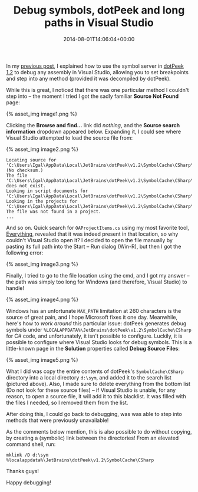 ﻿---
title: Debug symbols, dotPeek and long paths in Visual Studio
date: 2014-08-01T14:06:04+00:00
---
In my [previous post](/2014/07/how-to-debug-anything-with-visual-studio-and-jetbrains-dotpeek-v1-2/), I explained how to use the symbol server in [dotPeek 1.2](http://www.jetbrains.com/decompiler/) to debug any assembly in Visual Studio, allowing you to set breakpoints and step into any method (provided it was decompiled by dotPeek).

<!-- more -->

While this is great, I noticed that there was one particular method I couldn't step into &ndash; the moment I tried I got the sadly familiar **Source Not Found** page:

{% asset_img image1.png %}

Clicking the **Browse and find...** link did _nothing_, and the **Source search information** dropdown appeared below. Expanding it, I could see where Visual Studio attempted to load the source file from:

{% asset_img image2.png %}

```
Locating source for 'C:\Users\Igal\AppData\Local\JetBrains\dotPeek\v1.2\SymbolCache\CSharp\Microsoft.VisualStudio.ProjectSystem.VS.Implementation.pdb\538887009A094E419882756878C69B2A1\Microsoft.VisualStudio.ProjectSystem.VS.Implementation\VisualStudio\ProjectSystem\VS\Implementation\Package\Automation\OAProjectItems.cs'. (No checksum.)
The file 'C:\Users\Igal\AppData\Local\JetBrains\dotPeek\v1.2\SymbolCache\CSharp\Microsoft.VisualStudio.ProjectSystem.VS.Implementation.pdb\538887009A094E419882756878C69B2A1\Microsoft.VisualStudio.ProjectSystem.VS.Implementation\VisualStudio\ProjectSystem\VS\Implementation\Package\Automation\OAProjectItems.cs' does not exist.
Looking in script documents for 'C:\Users\Igal\AppData\Local\JetBrains\dotPeek\v1.2\SymbolCache\CSharp\Microsoft.VisualStudio.ProjectSystem.VS.Implementation.pdb\538887009A094E419882756878C69B2A1\Microsoft.VisualStudio.ProjectSystem.VS.Implementation\VisualStudio\ProjectSystem\VS\Implementation\Package\Automation\OAProjectItems.cs'...
Looking in the projects for 'C:\Users\Igal\AppData\Local\JetBrains\dotPeek\v1.2\SymbolCache\CSharp\Microsoft.VisualStudio.ProjectSystem.VS.Implementation.pdb\538887009A094E419882756878C69B2A1\Microsoft.VisualStudio.ProjectSystem.VS.Implementation\VisualStudio\ProjectSystem\VS\Implementation\Package\Automation\OAProjectItems.cs'.
The file was not found in a project.
...
```

And so on. Quick search for `OAProjectItems.cs` using my most favorite tool, [Everything](http://www.voidtools.com/), revealed that it was indeed present in that location, so why couldn't Visual Studio open it? I decided to open the file manually by pasting its full path into the Start &ndash; Run dialog (Win-R), but then I got the following error:

{% asset_img image3.png %}

Finally, I tried to go to the file location using the cmd, and I got my answer &ndash; the path was simply too long for Windows (and therefore, Visual Studio) to handle!

{% asset_img image4.png %}

Windows has an unfortunate `MAX_PATH` limitation at 260 characters is the source of great pain, and I hope Microsoft fixes it one day. Meanwhile, here's how to *work around* this particular issue: dotPeek generates debug symbols under `%LOCALAPPDATA%\JetBrains\dotPeek\v1.2\SymbolCache\CSharp` for C# code, and unfortunately, it isn't possible to configure. Luckily, it is possible to configure where Visual Studio looks for debug symbols. This is a little-known page in the **Solution** properties called **Debug Source Files**:

{% asset_img image5.png %}

What I did was copy the entire contents of dotPeek's `SymbolCache\CSharp` directory into a local directory `d:\sym`, and added it to the search list (pictured above). Also, I made sure to delete everything from the bottom list (Do not look for these source files) &ndash; if Visual Studio is unable, for any reason, to open a source file, it will add it to this blacklist. It was filled with the files I needed, so I removed them from the list.

After doing this, I could go back to debugging, was was able to step into methods that were previously unavailable!

As the comments below mention, this is also possible to do without copying, by creating a (symbolic) link between the directories! From an elevated command shell, run:

```
mklink /D d:\sym %localappdata%\JetBrains\dotPeek\v1.2\SymbolCache\CSharp
```

Thanks guys!

Happy debugging!
